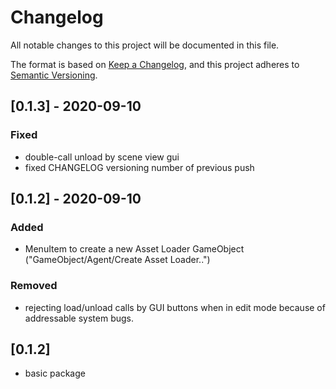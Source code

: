 # Changelog
All notable changes to this project will be documented in this file.

The format is based on [Keep a Changelog](https://keepachangelog.com/en/1.0.0/),
and this project adheres to [Semantic Versioning](https://semver.org/spec/v2.0.0.html).

## [0.1.3] - 2020-09-10

### Fixed
- double-call unload by scene view gui
- fixed CHANGELOG versioning number of previous push

## [0.1.2] - 2020-09-10

### Added
- MenuItem to create a new Asset Loader GameObject ("GameObject/Agent/Create Asset Loader..")

### Removed
- rejecting load/unload calls by GUI buttons when in edit mode because of addressable system bugs.

## [0.1.2]
- basic package